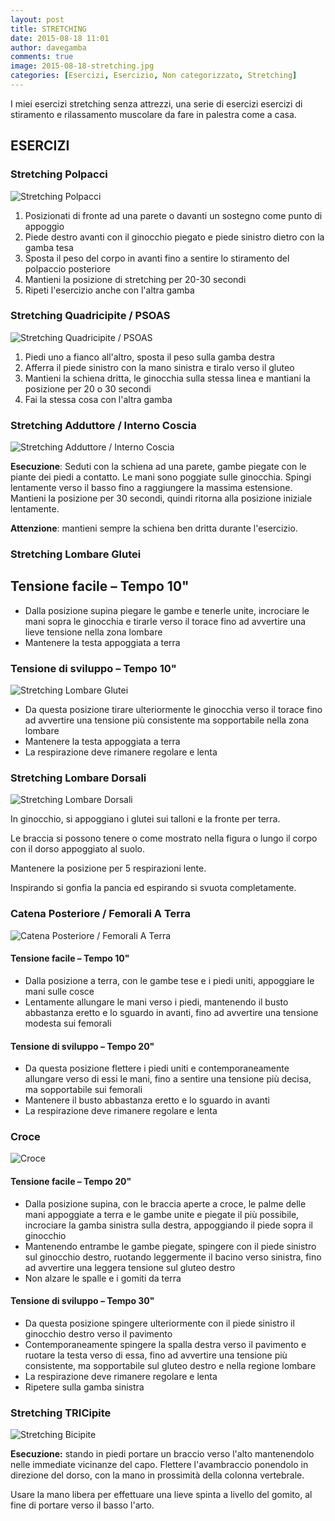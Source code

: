 ```yaml
---
layout: post
title: STRETCHING
date: 2015-08-18 11:01
author: davegamba
comments: true
image: 2015-08-18-stretching.jpg
categories: [Esercizi, Esercizio, Non categorizzato, Stretching]
---
```


I miei esercizi stretching senza attrezzi, una serie di esercizi esercizi di stiramento e rilassamento muscolare da fare in palestra come a casa.

## ESERCIZI

### Stretching Polpacci

![Stretching Polpacci]({{site.images_root}}2015-08-18-stretching-1.jpg "Stretching Polpacci")

1.  Posizionati di fronte ad una parete o davanti un sostegno come punto di appoggio
2.  Piede destro avanti con il ginocchio piegato e piede sinistro dietro con la gamba tesa
3.  Sposta il peso del corpo in avanti fino a sentire lo stiramento del polpaccio posteriore
4.  Mantieni la posizione di stretching per 20-30 secondi
5.  Ripeti l'esercizio anche con l'altra gamba

### Stretching Quadricipite / PSOAS

![Stretching Quadricipite / PSOAS]({{site.images_root}}2015-08-18-stretching-2.jpg "Stretching Quadricipite / PSOAS")

1.  Piedi uno a fianco all'altro, sposta il peso sulla gamba destra
2.  Afferra il piede sinistro con la mano sinistra e tiralo verso il gluteo
3.  Mantieni la schiena dritta, le ginocchia sulla stessa linea e mantiani la posizione per 20 o 30 secondi
4.  Fai la stessa cosa con l'altra gamba

### Stretching Adduttore / Interno Coscia

![Stretching Adduttore / Interno Coscia]({{site.images_root}}2015-08-18-stretching-3.jpg "Stretching Adduttore / Interno Coscia")

**Esecuzione**: Seduti con la schiena ad una parete, gambe piegate con le piante dei piedi a contatto. Le mani sono poggiate sulle ginocchia. Spingi lentamente verso il basso fino a raggiungere la massima estensione. Mantieni la posizione per 30 secondi, quindi ritorna alla posizione iniziale lentamente.

**Attenzione**: mantieni sempre la schiena ben dritta durante l'esercizio.

### Stretching Lombare Glutei

Tensione facile – Tempo 10"
---------------------------

*   Dalla posizione supina piegare le gambe e tenerle unite, incrociare le mani sopra le ginocchia e tirarle verso il torace fino ad avvertire una lieve tensione nella zona lombare
*   Mantenere la testa appoggiata a terra

### Tensione di sviluppo – Tempo 10"

![Stretching Lombare Glutei]({{site.images_root}}2015-08-18-stretching-4.jpg "Stretching Lombare Glutei")

*   Da questa posizione tirare ulteriormente le ginocchia verso il torace fino ad avvertire una tensione più consistente ma sopportabile nella zona lombare
*   Mantenere la testa appoggiata a terra
*   La respirazione deve rimanere regolare e lenta

### Stretching Lombare Dorsali

![Stretching Lombare Dorsali]({{site.images_root}}2015-08-18-stretching-5.jpg "Stretching Lombare Dorsali")

In ginocchio, si appoggiano i glutei sui talloni e la fronte per terra.

Le braccia si possono tenere o come mostrato nella figura o lungo il corpo con il dorso appoggiato al suolo.

Mantenere la posizione per 5 respirazioni lente.

Inspirando si gonfia la pancia ed espirando si svuota completamente.

### Catena Posteriore / Femorali A Terra

![Catena Posteriore / Femorali A Terra]({{site.images_root}}2015-08-18-stretching-6.jpg "Catena Posteriore / Femorali A Terra")

#### Tensione facile – Tempo 10"

*   Dalla posizione a terra, con le gambe tese e i piedi uniti, appoggiare le mani sulle cosce
*   Lentamente allungare le mani verso i piedi, mantenendo il busto abbastanza eretto e lo sguardo in avanti, fino ad avvertire una tensione modesta sui femorali

#### Tensione di sviluppo – Tempo 20"

*   Da questa posizione flettere i piedi uniti e contemporaneamente allungare verso di essi le mani, fino a sentire una tensione più decisa, ma sopportabile sui femorali
*   Mantenere il busto abbastanza eretto e lo sguardo in avanti
*   La respirazione deve rimanere regolare e lenta

### Croce

![Croce]({{site.images_root}}2015-08-18-stretching-7.jpg "Croce")

#### Tensione facile – Tempo 20"

*   Dalla posizione supina, con le braccia aperte a croce, le palme delle mani appoggiate a terra e le gambe unite e piegate il più possibile, incrociare la gamba sinistra sulla destra, appoggiando il piede sopra il ginocchio
*   Mantenendo entrambe le gambe piegate, spingere con il piede sinistro sul ginocchio destro, ruotando leggermente il bacino verso sinistra, fino ad avvertire una leggera tensione sul gluteo destro
*   Non alzare le spalle e i gomiti da terra

#### Tensione di sviluppo – Tempo 30"

*   Da questa posizione spingere ulteriormente con il piede sinistro il ginocchio destro verso il pavimento
*   Contemporaneamente spingere la spalla destra verso il pavimento e ruotare la testa verso di essa, fino ad avvertire una tensione più consistente, ma sopportabile sul gluteo destro e nella regione lombare
*   La respirazione deve rimanere regolare e lenta
*   Ripetere sulla gamba sinistra

### Stretching TRICipite

![Stretching Bicipite]({{site.images_root}}2015-08-18-stretching-8.jpg "Stretching Bicipite")

**Esecuzione:** stando in piedi portare un braccio verso l'alto mantenendolo nelle immediate vicinanze del capo. Flettere l'avambraccio ponendolo in direzione del dorso, con la mano in prossimità della colonna vertebrale.

Usare la mano libera per effettuare una lieve spinta a livello del gomito, al fine di portare verso il basso l'arto.
